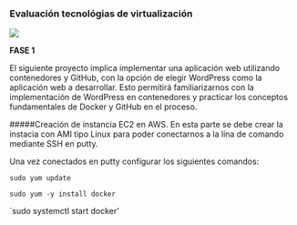 ### Evaluación tecnológias de virtualización

![](https://www2.udsenterprise.com/media/filer_public_thumbnails/filer_public/ae/9c/ae9c8279-ef28-4eb0-a209-a1c6c10efd49/docker_with_aws_beta.jpg__800x600_q85_subsampling-2.jpg)

**FASE 1**

El siguiente proyecto implica implementar una aplicación web utilizando contenedores y GitHub, con la opción de elegir WordPress como la aplicación web a desarrollar. 
Esto permitirá familiarizarnos con la implementación de WordPress en contenedores y practicar los conceptos fundamentales de Docker y GitHub en el proceso.

#####Creación de instancia EC2 en AWS.
En esta parte se debe crear la instacia con AMI tipo Linux para poder conectarnos a la lína de comando mediante SSH en putty.

Una vez conectados en putty configurar los siguientes comandos:

`sudo yum update`

`sudo yum -y install docker`

`sudo systemctl start docker'
